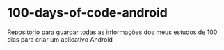 # 100-days-of-code-android
Repositório para guardar todas as informações dos meus estudos de 100 dias para criar um aplicativo Android
